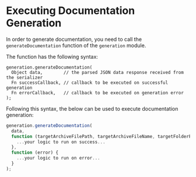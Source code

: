 # Executing Documentation Generation

In order to generate documentation, you need to call the `generateDocumentation` function of the `generation` module.

The function has the following syntax:

```
generation.generateDocumentation(
  Object data,        // the parsed JSON data response received from the serializer
  Fn successCallback, // callback to be executed on successful generation
  Fn errorCallback,   // callback to be executed on generation error
);
```

Following this syntax, the below can be used to execute documentation generation:

```js
generation.generateDocumentation(
  data,
  function (targetArchiveFilePath, targetArchiveFileName, targetFolderPath, targetHtmlDocFolderPath, targetMdjFilePath) {
    ...your logic to run on success...
  },
  function (error) {
    ...your logic to run on error...
  }
);
```



